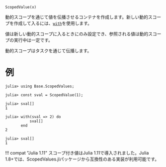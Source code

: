 ```
ScopedValue(x)
```

動的スコープを通じて値を伝播させるコンテナを作成します。新しい動的スコープを作成して入るには、[`with`](@ref)を使用します。

値は新しい動的スコープに入るときにのみ設定でき、参照される値は動的スコープの実行中は一定です。

動的スコープはタスクを通じて伝播します。

# 例

```jldoctest
julia> using Base.ScopedValues;

julia> const sval = ScopedValue(1);

julia> sval[]
1

julia> with(sval => 2) do
           sval[]
       end
2

julia> sval[]
1
```

!!! compat "Julia 1.11"
    スコープ付き値はJulia 1.11で導入されました。Julia 1.8+では、ScopedValues.jlパッケージから互換性のある実装が利用可能です。

